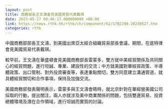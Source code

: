 ```yaml
---
layout: post
title: 商務部長王文濤會見美國貿易代表戴琪
date: 2023-05-27 00:46:17.000000000 +08:00
link: https://news.rthk.hk/rthk/ch/component/k2/1702298-20230527.htm
categories: rthk
---
```


中國商務部部長王文濤，到美國出席亞太經合組織貿易部長會議，期間，在底特律會見美國貿易代表戴琪。

較早前，王文濤在華盛頓會見美國商務部長雷蒙多，雙方就中美經貿關係及共同關心的經貿問題，進行坦誠、專業、建設性的交流；中方就美國對華經貿政策、半導體政策、出口管制、對外投資審查等，表達重點關切，雙方同意建立溝通管道，就具體經貿關切和合作事項，保持及加強交流。

美國商務部發表聲明表示，雷蒙多與王文濤會晤時，就北京針對在華經營美國公司採取的行動，提出關注，兩人亦就涉及美中商業關係的問題，包括雙邊貿易、投資總體環境及潛在合作領域，進行坦誠而實質的討論。
